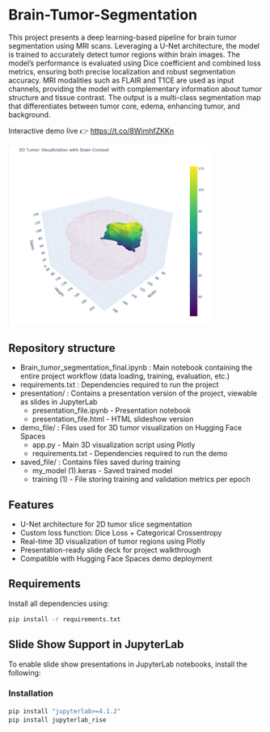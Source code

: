 # Brain-Tumor-Segmentation

This project presents a deep learning-based pipeline for brain tumor segmentation using MRI scans. Leveraging a U-Net architecture, the model is trained to accurately detect tumor regions within brain images. The model’s performance is evaluated using Dice coefficient and combined loss metrics, ensuring both precise localization and robust segmentation accuracy. MRI modalities such as FLAIR and T1CE are used as input channels, providing the model with complementary information about tumor structure and tissue contrast. The output is a multi-class segmentation map that differentiates between tumor core, edema, enhancing tumor, and background.


Interactive demo live 👉 https://t.co/8WimhfZKKn

<p align="left"> <img src="images/GrdyWe8XAAAfHaK.png" width="400">

## Repository structure

* Brain_tumor_segmentation_final.ipynb : Main notebook containing the entire project workflow (data loading, training, evaluation, etc.)
* requirements.txt : Dependencies required to run the project
* presentation/ : Contains a presentation version of the project, viewable as slides in JupyterLab
  * presentation_file.ipynb - Presentation notebook
  * presentation_file.html - HTML slideshow version
* demo_file/ : Files used for 3D tumor visualization on Hugging Face Spaces 
  * app.py - Main 3D visualization script using Plotly
  * requirements.txt - Dependencies required to run the demo
* saved_file/ : Contains files saved during training 
  * my_model (1).keras - Saved trained model
  * training (1) - File storing training and validation metrics per epoch
 
## Features

- U-Net architecture for 2D tumor slice segmentation
- Custom loss function: Dice Loss + Categorical Crossentropy
- Real-time 3D visualization of tumor regions using Plotly
- Presentation-ready slide deck for project walkthrough
- Compatible with Hugging Face Spaces demo deployment

## Requirements

Install all dependencies using:

```bash
pip install -r requirements.txt
```

## Slide Show Support in JupyterLab

To enable slide show presentations in JupyterLab notebooks, install the following:

### Installation

```bash
pip install "jupyterlab>=4.1.2"
pip install jupyterlab_rise
```
